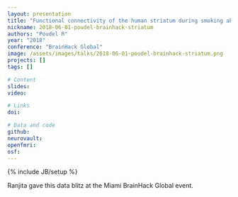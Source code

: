 ```yaml
---
layout: presentation
title: "Functional connectivity of the human striatum during smoking abstinence and pharmacological administration"
nickname: 2018-06-01-poudel-brainhack-striatum
authors: "Poudel R"
year: "2018"
conference: "BrainHack Global"
image: /assets/images/talks/2018-06-01-poudel-brainhack-striatum.png
projects: []
tags: []

# Content
slides:
video:

# Links
doi:

# Data and code
github:
neurovault:
openfmri:
osf:
---
```

{% include JB/setup %}

Ranjita gave this data blitz at the Miami BrainHack Global event.
